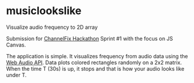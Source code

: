 # musiclookslike
Visualize audio frequency to 2D array

Submission for [ChannelFix Hackathon](https://github.com/channelfix/hackathons) Sprint #1 with the focus on JS Canvas.

The application is simple.
It visualizes frequency from audio data using the [Web Audio API](https://developer.mozilla.org/en-US/docs/Web/API/Web_Audio_API).
Data plots colored rectangles randomly on a 2x2 matrix. When the time T (30s) is up, it stops and that is how your audio looks
like under T.
